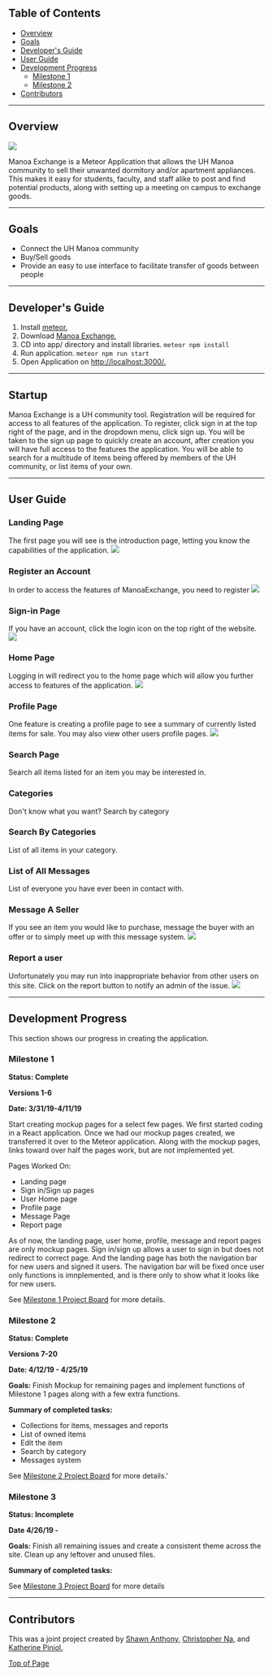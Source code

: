 ## Table of Contents
* [Overview](#overview)
* [Goals](#goals)
* [Developer's Guide](#developer's-guide)
* [User Guide](#user-guide)
* [Development Progress](#development-progress)
  * [Milestone 1](#milestone-1)
  * [Milestone 2](#milestone-2)
* [Contributors](#contributors)

---

## Overview
<img src="images/home.PNG">

Manoa Exchange is a Meteor Application that allows the UH Manoa community to sell their unwanted dormitory and/or apartment appliances. This makes it easy for students, faculty, and staff alike to post and find potential products, along with setting up a meeting on campus to exchange goods. 

---

## Goals 

* Connect the UH Manoa community 
* Buy/Sell goods
* Provide an easy to use interface to facilitate transfer of goods between people

---

## Developer's Guide 

1. Install [meteor.](https://www.meteor.com/install)
2. Download [Manoa Exchange.](https://github.com/manoaexchange/manoaexchange)
3. CD into app/ directory and install libraries.
`meteor npm install`
4. Run application.
`meteor npm run start`
5. Open Application on [http://localhost:3000/.](http://localhost:3000/)

---

## Startup

Manoa Exchange is a UH community tool.  Registration will be required for access to all features of the application.  To register, click sign in at the top right of the page, and in the dropdown menu, click sign up.  You will be taken to the sign up page to quickly create an account, after creation you will have full access to the features the application.  You will be able to search for a multitude of items being offered by members of the UH community, or list items of your own.

---

## User Guide

### Landing Page
The first page you will see is the introduction page, letting you know the capabilities of the application.
<img src="images/landing.PNG">

### Register an Account 
In order to access the features of ManoaExchange, you need to register
<img src="images/signup.PNG">

### Sign-in Page
If you have an account, click the login icon on the top right of the website.
<img src="images/signin.PNG">

### Home Page
Logging in will redirect you to the home page which will allow you further access to features of the application.
<img src="images/home.PNG">

### Profile Page
One feature is creating a profile page to see a summary of currently listed items for sale. You may also view other users profile pages.
<img src="images/profile.PNG">

### Search Page
Search all items listed for an item you may be interested in. 


### Categories
Don't know what you want? Search by category


### Search By Categories
List of all items in your category.


### List of All Messages
List of everyone you have ever been in contact with. 


### Message A Seller
If you see an item you would like to purchase, message the buyer with an offer or to simply meet up with this message system.
<img src="images/message.PNG">

### Report a user
Unfortunately you may run into inappropriate behavior from other users on this site. Click on the report button to notify an admin of the issue.
<img src="images/report.PNG">


---

## Development Progress

This section shows our progress in creating the application. 

### Milestone 1

**Status: Complete**

**Versions 1-6**

**Date: 3/31/19-4/11/19**

Start creating mockup pages for a select few pages. We first started coding in a React application. Once we had our mockup pages created, we transferred it over to the Meteor application. Along with the mockup pages, links toward over half the pages work, but are not implemented yet. 

Pages Worked On:
* Landing page
* Sign in/Sign up pages
* User Home page
* Profile page
* Message Page
* Report page

As of now, the landing page, user home, profile, message and report pages are only mockup pages. Sign in/sign up allows a user to sign in but does not redirect to correct page. And the landing page has both the navigation bar for new users and signed it users. The navigation bar will be fixed once user only functions is imnplemented, and is there only to show what it looks like for new users. 

See [Milestone 1 Project Board](https://github.com/manoaexchange/manoaexchange/projects/1) for more details.

### Milestone 2

**Status: Complete**

**Versions 7-20**

**Date: 4/12/19 - 4/25/19**

**Goals:** Finish Mockup for remaining pages and implement functions of Milestone 1 pages along with a few extra functions. 

**Summary of completed tasks:** 
* Collections for items, messages and reports
* List of owned items 
* Edit the item
* Search by category 
* Messages system

See [Milestone 2 Project Board](https://github.com/manoaexchange/manoaexchange/projects/2) for more details.'

### Milestone 3

**Status: Incomplete**

**Date 4/26/19 -**

**Goals:**
Finish all remaining issues and create a consistent theme across the site. Clean up any leftover and unused files.

**Summary of completed tasks:** 

See [Milestone 3 Project Board](https://github.com/manoaexchange/manoaexchange/projects/3)
for more details

---


## Contributors

This was a joint project created by [Shawn Anthony,](https://shawn-anthony.github.io/ "Shawn Anthony") [Christopher Na,](https://chrisn3.github.io/ "Christopher Na") and [Katherine Piniol.](https://piniolk.github.io/ "Katherine Piniol")

[Top of Page](#table-of-contents)
